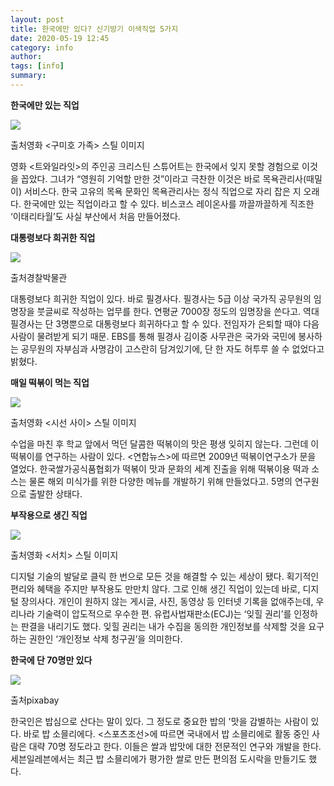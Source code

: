```yaml
---
layout: post
title: 한국에만 있다? 신기방기 이색직업 5가지
date: 2020-05-19 12:45
category: info
author: 
tags: [info]
summary: 
---
```



**한국에만 있는 직업**

![](https://img1.daumcdn.net/thumb/R720x0/?fname=https%3A%2F%2Ft1.daumcdn.net%2Fliveboard%2Finterstella-story%2F62754af7b407494ebdfd8693345add51.JPG)

출처영화 <구미호 가족> 스틸 이미지

영화 <트와일라잇>의 주인공 크리스틴 스튜어트는 한국에서 잊지 못할 경험으로 이것을 꼽았다. 그녀가 “영원히 기억할 만한 것”이라고 극찬한 이것은 바로 목욕관리사(때밀이) 서비스다. 한국 고유의 목욕 문화인 목욕관리사는 정식 직업으로 자리 잡은 지 오래다. 한국에만 있는 직업이라고 할 수 있다. 비스코스 레이온사를 까끌까끌하게 직조한 ‘이태리타월’도 사실 부산에서 처음 만들어졌다.

**대통령보다 희귀한 직업**

![](https://img1.daumcdn.net/thumb/R720x0/?fname=https%3A%2F%2Ft1.daumcdn.net%2Fliveboard%2Finterstella-story%2Fc19a8b88a3684c12b0a5d0df5bf2b77b.JPG)

출처경찰박물관

대통령보다 희귀한 직업이 있다. 바로 필경사다. 필경사는 5급 이상 국가직 공무원의 임명장을 붓글씨로 작성하는 업무를 한다. 연평균 7000장 정도의 임명장을 쓴다고. 역대 필경사는 단 3명뿐으로 대통령보다 희귀하다고 할 수 있다. 전임자가 은퇴할 때야 다음 사람이 물려받게 되기 때문. EBS를 통해 필경사 김이중 사무관은 국가와 국민에 봉사하는 공무원의 자부심과 사명감이 고스란히 담겨있기에, 단 한 자도 허투루 쓸 수 없었다고 밝혔다.

**매일 떡볶이 먹는 직업**

![](https://img1.daumcdn.net/thumb/R720x0/?fname=https%3A%2F%2Ft1.daumcdn.net%2Fliveboard%2Finterstella-story%2F9d9203e2c0cb41329909d3dcfcc47655.png)

출처영화 <시선 사이> 스틸 이미지

수업을 마친 후 학교 앞에서 먹던 달콤한 떡볶이의 맛은 평생 잊히지 않는다. 그런데 이 떡볶이를 연구하는 사람이 있다. <연합뉴스>에 따르면 2009년 떡볶이연구소가 문을 열었다. 한국쌀가공식품협회가 떡볶이 맛과 문화의 세계 진출을 위해 떡볶이용 떡과 소스는 물론 해외 미식가를 위한 다양한 메뉴를 개발하기 위해 만들었다고. 5명의 연구원으로 출발한 상태다.

**부작용으로 생긴 직업**

![](https://img1.daumcdn.net/thumb/R720x0/?fname=https%3A%2F%2Ft1.daumcdn.net%2Fliveboard%2Finterstella-story%2F033ca62088fc4050b324ffba0a435b80.png)

출처영화 <서치> 스틸 이미지

디지털 기술의 발달로 클릭 한 번으로 모든 것을 해결할 수 있는 세상이 됐다. 획기적인 편리와 혜택을 주지만 부작용도 만만치 않다. 그로 인해 생긴 직업이 있는데 바로, 디지털 장의사다. 개인이 원하지 않는 게시글, 사진, 동영상 등 인터넷 기록을 없애주는데, 우리나라 기술력이 압도적으로 우수한 편. 유럽사법재판소(ECJ)는 ‘잊힐 권리’를 인정하는 판결을 내리기도 했다. 잊힐 권리는 내가 수집을 동의한 개인정보를 삭제할 것을 요구하는 권한인 ‘개인정보 삭제 청구권’을 의미한다.

**한국에 단 70명만 있다**

![](https://img1.daumcdn.net/thumb/R720x0/?fname=https%3A%2F%2Ft1.daumcdn.net%2Fliveboard%2Finterstella-story%2Fc2227316c8da48308f00cff321c2ea06.JPG)

출처pixabay

한국인은 밥심으로 산다는 말이 있다. 그 정도로 중요한 밥의 '맛을 감별하는 사람이 있다. 바로 밥 소믈리에다. <스포츠조선>에 따르면 국내에서 밥 소믈리에로 활동 중인 사람은 대략 70명 정도라고 한다. 이들은 쌀과 밥맛에 대한 전문적인 연구와 개발을 한다. 세븐일레븐에서는 최근 밥 소믈리에가 평가한 쌀로 만든 편의점 도시락을 만들기도 했다.